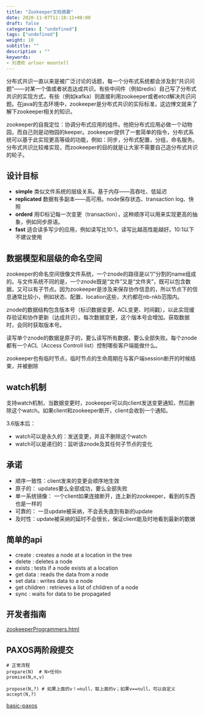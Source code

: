 ```yaml
---
title: "Zookeeper文档摘要"
date: 2020-11-07T11:18:11+08:00
draft: false
categories: [ "undefined"]
tags: ["undefined"]
weight: 10
subtitle: ""
description : ""
keywords:
- 刘港欢 arloor moontell
---
```


分布式共识一直以来是被广泛讨论的话题，每一个分布式系统都会涉及到“共识问题”——对某一个值或者状态达成共识。有些中间件（例如redis）自己写了分布式共识的实现方式，有些（例如kafka）则直接利用zookeeper或者etcd解决共识问题。在java的生态环境中，zookeeper是分布式共识的实际标准，这边博文就来了解下zookeeper相关的知识。
<!--more-->

zookeeper的自我定位：协调分布式应用的组件。他把分布式应用必做一个动物园，而自己则是动物园的keeper。zookeeper提供了一套简单的指令，分布式系统可以基于此实现更高等级的功能，例如：同步，分布式配置，分组，命名服务。分布式共识比较难实现，而zookeeper的目的就是让大家不需要自己造分布式共识的轮子。

## 设计目标

- **simple** 类似文件系统的层级关系。基于内存——高吞吐、低延迟
- **replicated** 数据有多副本——高可用。node保存状态、transaction log、快照
- **orderd** 用ID标记每一次变更（transaction），这种顺序可以用来实现更高的抽象，例如同步原语。
- **fast** 适合读多写少的应用，例如读写比10:1，读写比越高性能越好。10:1以下不建议使用

## 数据模型和层级的命名空间

zookeeper的命名空间很像文件系统，一个znode的路径是以“/”分割的name组成的。与文件系统不同的是，一个znode既是“文件”又是“文件夹”，既可以包含数据，又可以有子节点。因为zookeeper是涉及来保存协作信息的，所以节点下的信息通常比较小，例如状态、配置、location这些，大约都在nb-nkb范围内。

znode的数据结构包含版本号（标识数据变更、ACL变更、时间戳），以此实现缓存验证和协作更新（达成共识）。每次数据变更，这个版本号会增加。获取数据时，会同时获取版本号。

读写单个znode的数据是原子的，要么读写所有数据，要么全部失败。每个znode都有一个ACL（Access Controll list）控制哪些客户端能做什么。

zookeeper也有临时节点，临时节点的生命周期在与客户端session断开的时候结束，并被删除

## watch机制

支持watch机制，当数据变更时，zookeeper可以向client发送变更通知，然后删除这个watch。如果client和zookeeper断开，client会收到一个通知。

3.6版本后：

- watch可以是永久的：发送变更，并且不删除这个watch
- watch可以是递归的：监听该znode及其任何子节点的变化

## 承诺

- 顺序一致性：client发来的变更会顺序地生效
- 原子的： updates要么全部成功，要么全部失败
- 单一系统镜像： 一个client如果连接断开，连上新的zookeeper，看到的东西也是一样的
- 可靠的： 一旦update被采纳，不会丢失直到有新的update
- 及时性：update被采纳的延时不会很长，保证client能及时地看到最新的数据

## 简单的api

- create : creates a node at a location in the tree
- delete : deletes a node
- exists : tests if a node exists at a location
- get data : reads the data from a node
- set data : writes data to a node
- get children : retrieves a list of children of a node
- sync : waits for data to be propagated

## 开发者指南

[zookeeperProgrammers.html](https://zookeeper.apache.org/doc/r3.6.2/zookeeperProgrammers.html)

## PAXOS两阶段提交

```shell
# 正常流程
prepare(N)  # N>任何n
promise(N,n,v)

propose(N,?) # 如果上面的v！=null，取上面的v；如果v==null，可以自定义
accept(N,?)
```

[basic-paxos](https://tangwz.com/post/basic-paxos/)